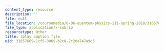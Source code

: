 ```yaml
---
content_type: resource
description: ''
file: null
file_location: /coursemedia/8-06-quantum-physics-iii-spring-2018/316576691cf50069b2c82c20a747a9d3_wULHVefheCU.srt
file_type: application/x-subrip
resourcetype: Other
title: 3play caption file
uid: 31657669-1cf5-0069-b2c8-2c20a747a9d3
---
```

